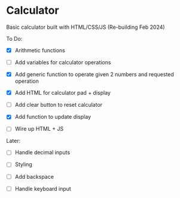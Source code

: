 # Calculator

Basic calculator built with HTML/CSS/JS
(Re-building Feb 2024)

To Do: 
- [X] Arithmetic functions
- [ ] Add variables for calculator operations
- [X] Add generic function to operate given 2 numbers and requested operation
- [X] Add HTML for calculator pad + display 
- [ ] Add clear button to reset calculator
- [X] Add function to update display
- [ ] Wire up HTML + JS



Later: 
- [ ] Handle decimal inputs
- [ ] Styling
- [ ] Add backspace 
- [ ] Handle keyboard input



